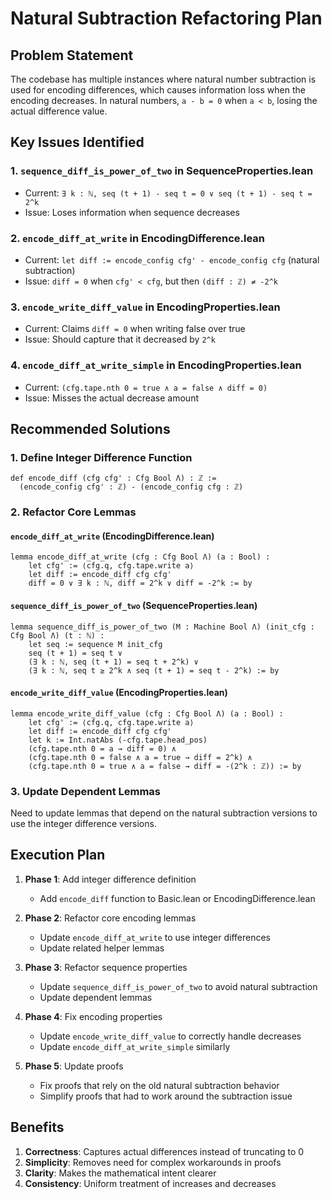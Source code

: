 # Natural Subtraction Refactoring Plan

## Problem Statement

The codebase has multiple instances where natural number subtraction is used for encoding differences, which causes information loss when the encoding decreases. In natural numbers, `a - b = 0` when `a < b`, losing the actual difference value.

## Key Issues Identified

### 1. **`sequence_diff_is_power_of_two`** in SequenceProperties.lean
- Current: `∃ k : ℕ, seq (t + 1) - seq t = 0 ∨ seq (t + 1) - seq t = 2^k`
- Issue: Loses information when sequence decreases

### 2. **`encode_diff_at_write`** in EncodingDifference.lean
- Current: `let diff := encode_config cfg' - encode_config cfg` (natural subtraction)
- Issue: `diff = 0` when `cfg' < cfg`, but then `(diff : ℤ) ≠ -2^k`

### 3. **`encode_write_diff_value`** in EncodingProperties.lean
- Current: Claims `diff = 0` when writing false over true
- Issue: Should capture that it decreased by `2^k`

### 4. **`encode_diff_at_write_simple`** in EncodingProperties.lean
- Current: `(cfg.tape.nth 0 = true ∧ a = false ∧ diff = 0)`
- Issue: Misses the actual decrease amount

## Recommended Solutions

### 1. Define Integer Difference Function
```lean
def encode_diff (cfg cfg' : Cfg Bool Λ) : ℤ :=
  (encode_config cfg' : ℤ) - (encode_config cfg : ℤ)
```

### 2. Refactor Core Lemmas

#### `encode_diff_at_write` (EncodingDifference.lean)
```lean
lemma encode_diff_at_write (cfg : Cfg Bool Λ) (a : Bool) :
    let cfg' := ⟨cfg.q, cfg.tape.write a⟩
    let diff := encode_diff cfg cfg'
    diff = 0 ∨ ∃ k : ℕ, diff = 2^k ∨ diff = -2^k := by
```

#### `sequence_diff_is_power_of_two` (SequenceProperties.lean)
```lean
lemma sequence_diff_is_power_of_two (M : Machine Bool Λ) (init_cfg : Cfg Bool Λ) (t : ℕ) :
    let seq := sequence M init_cfg
    seq (t + 1) = seq t ∨ 
    (∃ k : ℕ, seq (t + 1) = seq t + 2^k) ∨
    (∃ k : ℕ, seq t ≥ 2^k ∧ seq (t + 1) = seq t - 2^k) := by
```

#### `encode_write_diff_value` (EncodingProperties.lean)
```lean
lemma encode_write_diff_value (cfg : Cfg Bool Λ) (a : Bool) :
    let cfg' := ⟨cfg.q, cfg.tape.write a⟩
    let diff := encode_diff cfg cfg'
    let k := Int.natAbs (-cfg.tape.head_pos)
    (cfg.tape.nth 0 = a → diff = 0) ∧
    (cfg.tape.nth 0 = false ∧ a = true → diff = 2^k) ∧
    (cfg.tape.nth 0 = true ∧ a = false → diff = -(2^k : ℤ)) := by
```

### 3. Update Dependent Lemmas

Need to update lemmas that depend on the natural subtraction versions to use the integer difference versions.

## Execution Plan

1. **Phase 1**: Add integer difference definition
   - Add `encode_diff` function to Basic.lean or EncodingDifference.lean

2. **Phase 2**: Refactor core encoding lemmas
   - Update `encode_diff_at_write` to use integer differences
   - Update related helper lemmas

3. **Phase 3**: Refactor sequence properties
   - Update `sequence_diff_is_power_of_two` to avoid natural subtraction
   - Update dependent lemmas

4. **Phase 4**: Fix encoding properties
   - Update `encode_write_diff_value` to correctly handle decreases
   - Update `encode_diff_at_write_simple` similarly

5. **Phase 5**: Update proofs
   - Fix proofs that rely on the old natural subtraction behavior
   - Simplify proofs that had to work around the subtraction issue

## Benefits

1. **Correctness**: Captures actual differences instead of truncating to 0
2. **Simplicity**: Removes need for complex workarounds in proofs
3. **Clarity**: Makes the mathematical intent clearer
4. **Consistency**: Uniform treatment of increases and decreases